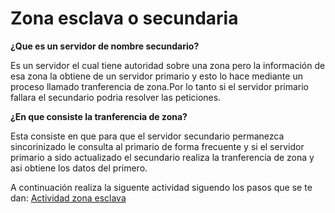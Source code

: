 # Zona esclava o secundaria

**¿Que es un servidor de nombre secundario?**

Es un servidor el cual tiene autoridad sobre una zona pero la información de esa zona la obtiene de un servidor primario y esto lo hace mediante un proceso llamado tranferencia de zona.Por lo tanto si el servidor primario fallara el secundario podria resolver las peticiones.

**¿En que consiste la tranferencia de zona?**

Esta consiste en que para que el servidor secundario permanezca sincorinizado le consulta al primario de forma frecuente y si el servidor primario a sido actualizado el secundario realiza la tranferencia de zona y asi obtiene los datos del primero.

A continuación realiza la siguente actividad siguendo los pasos que se te dan:
[Actividad zona esclava](Actividad1.md)

